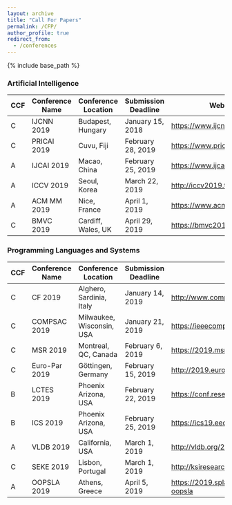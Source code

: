 ```yaml
---
layout: archive
title: "Call For Papers"
permalink: /CFP/
author_profile: true
redirect_from:
  - /conferences
---
```


{% include base_path %}

### Artificial Intelligence

|  CCF | Conference Name | Conference Location | Submission Deadline | Website |
| ------------ | ------------ |  ------------ |  ------------ |  ------------ |
| C | IJCNN 2019 | Budapest, Hungary | January 15, 2018 | <https://www.ijcnn.org/> |
| C | PRICAI 2019 | Cuvu, Fiji | February 28, 2019 | <https://www.pricai.org/2019/> |
| A | IJCAI 2019 | Macao, China | February 25, 2019 | <https://www.ijcai19.org> |
| A | ICCV 2019 | Seoul, Korea | March 22, 2019 | <http://iccv2019.thecvf.com/> |
| A | ACM MM 2019 | Nice, France | April 1, 2019 | <https://www.acmmm.org/2019/> |
| C | BMVC 2019 | Cardiff, Wales, UK | April 29, 2019 | <https://bmvc2019.org> |


### Programming Languages and Systems

|  CCF | Conference Name | Conference Location | Submission Deadline | Website |
| ------------ | ------------ |  ------------ |  ------------ |  ------------ |
| C | CF 2019 | Alghero, Sardinia, Italy | January 14, 2019 | <http://www.computingfrontiers.org/2019/> |
| C | COMPSAC 2019 | Milwaukee, Wisconsin, USA | January 21, 2019 | <https://ieeecompsac.computer.org/2019/> |
| C | MSR 2019 | Montreal, QC, Canada | February 6, 2019 | <https://2019.msrconf.org/> |
| C | Euro-Par 2019 | Göttingen, Germany | February 15, 2019 | <http://2019.euro-par.org> |
| B | LCTES 2019 | Phoenix Arizona, USA | February 22, 2019 | <https://conf.researchr.org/home/LCTES-2019> |
| B | ICS 2019 | Phoenix Arizona, USA | February 25, 2019 | <https://ics19.eecis.udel.edu> |
| A | VLDB 2019 | California, USA | March 1, 2019 | <http://vldb.org/2019/> |
| C | SEKE 2019 | Lisbon, Portugal | March 1, 2019 | <http://ksiresearchorg.ipage.com/seke/seke19.html> |
| A | OOPSLA 2019 | Athens, Greece | April 5, 2019 | <https://2019.splashcon.org/track/splash-2019-oopsla> |

